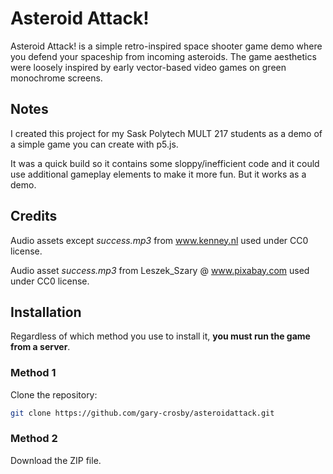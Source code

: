 # Asteroid Attack!

Asteroid Attack! is a simple retro-inspired space shooter game demo where you defend your spaceship from incoming asteroids. The game aesthetics were loosely inspired by early vector-based video games on green monochrome screens.

## Notes

I created this project for my Sask Polytech MULT 217 students as a demo of a simple game you can create with p5.js.

It was a quick build so it contains some sloppy/inefficient code and it could use additional gameplay elements to make it more fun. But it works as a demo.


## Credits

Audio assets except _success.mp3_ from www.kenney.nl used under CC0 license.

Audio asset _success.mp3_ from Leszek_Szary @ www.pixabay.com used under CC0 license.


## Installation

Regardless of which method you use to install it, **you must run the game from a server**.

### Method 1
Clone the repository:
   ```bash
   git clone https://github.com/gary-crosby/asteroidattack.git
```
   
### Method 2
Download the ZIP file.
